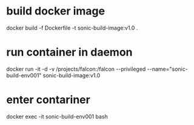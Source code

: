 # build docker image
docker build -f Dockerfile -t sonic-build-image:v1.0 .

# run container in daemon
docker run -it -d -v /projects/falcon:/falcon --privileged --name="sonic-build-env001" sonic-build-image:v1.0

# enter contariner
docker exec -it sonic-build-env001 bash

